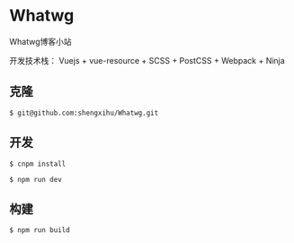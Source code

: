 # Whatwg

Whatwg博客小站

开发技术栈： Vuejs + vue-resource + SCSS + PostCSS + Webpack + Ninja

## 克隆
`$ git@github.com:shengxihu/Whatwg.git `
## 开发

`$ cnpm install `

`$ npm run dev`

## 构建

`$ npm run build`

